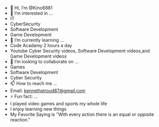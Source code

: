 - 👋 Hi, I’m @Kino6881
- 👀 I’m interested in ...
- IT
- CyberSecurity
- Software Development
- Game Development
- 🌱 I’m currently learning ...
- Code Acadamy 2 hours a day
- Youtube Cyber Security videos, Software Development videos,and Game Development videos
- 💞️ I’m looking to collaborate on ...
- Games
- Software Development
- Cyber Security
- 📫 How to reach me ...
- Email: kennethstroud87@gmail.com
- ⚡ Fun fact: ...
- I played video games and sports my whole life
- I enjoy learning new things
- My Favorite Saying is "With every action there is an equal or oppisite reaction."

<!---
Kino6881/Kino6881 is a ✨ special ✨ repository because its `README.md` (this file) appears on your GitHub profile.
You can click the Preview link to take a look at your changes.
--->
